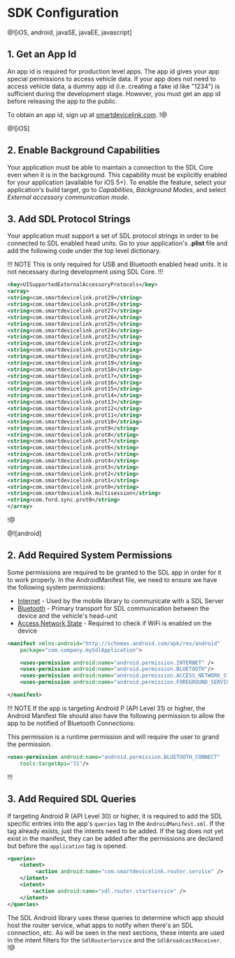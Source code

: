 # SDK Configuration

@![iOS, android, javaSE, javaEE, javascript]
## 1. Get an App Id
An app id is required for production level apps. The app id gives your app special permissions to access vehicle data. If your app does not need to access vehicle data, a dummy app id (i.e. creating a fake id like "1234") is sufficient during the development stage. However, you must get an app id before releasing the app to the public.

To obtain an app id, sign up at [smartdevicelink.com](https://www.smartdevicelink.com).
!@

@![iOS]
## 2. Enable Background Capabilities
Your application must be able to maintain a connection to the SDL Core even when it is in the background. This capability must be explicitly enabled for your application (available for iOS 5+). To enable the feature, select your application's build target, go to *Capabilities*, *Background Modes*, and select *External accessory communication mode*.

## 3. Add SDL Protocol Strings
Your application must support a set of SDL protocol strings in order to be connected to SDL enabled head units. Go to your application's **.plist** file and add the following code under the top level dictionary.

!!! NOTE
This is only required for USB and Bluetooth enabled head units. It is not necessary during development using SDL Core.
!!!

```xml
<key>UISupportedExternalAccessoryProtocols</key>
<array>
<string>com.smartdevicelink.prot29</string>
<string>com.smartdevicelink.prot28</string>
<string>com.smartdevicelink.prot27</string>
<string>com.smartdevicelink.prot26</string>
<string>com.smartdevicelink.prot25</string>
<string>com.smartdevicelink.prot24</string>
<string>com.smartdevicelink.prot23</string>
<string>com.smartdevicelink.prot22</string>
<string>com.smartdevicelink.prot21</string>
<string>com.smartdevicelink.prot20</string>
<string>com.smartdevicelink.prot19</string>
<string>com.smartdevicelink.prot18</string>
<string>com.smartdevicelink.prot17</string>
<string>com.smartdevicelink.prot16</string>
<string>com.smartdevicelink.prot15</string>
<string>com.smartdevicelink.prot14</string>
<string>com.smartdevicelink.prot13</string>
<string>com.smartdevicelink.prot12</string>
<string>com.smartdevicelink.prot11</string>
<string>com.smartdevicelink.prot10</string>
<string>com.smartdevicelink.prot9</string>
<string>com.smartdevicelink.prot8</string>
<string>com.smartdevicelink.prot7</string>
<string>com.smartdevicelink.prot6</string>
<string>com.smartdevicelink.prot5</string>
<string>com.smartdevicelink.prot4</string>
<string>com.smartdevicelink.prot3</string>
<string>com.smartdevicelink.prot2</string>
<string>com.smartdevicelink.prot1</string>
<string>com.smartdevicelink.prot0</string>
<string>com.smartdevicelink.multisession</string>
<string>com.ford.sync.prot0</string>
</array>
```
!@

@![android]
## 2. Add Required System Permissions
Some permissions are required to be granted to the SDL app in order for it to work properly. In the AndroidManifest file, we need to ensure we have the following system permissions:

* [Internet](https://developer.android.com/reference/android/Manifest.permission.html#INTERNET) - Used by the mobile library to communicate with a SDL Server
* [Bluetooth](https://developer.android.com/reference/android/Manifest.permission.html#BLUETOOTH) - Primary transport for SDL communication between the device and the vehicle's head-unit
* [Access Network State](https://developer.android.com/reference/android/Manifest.permission.html#ACCESS_NETWORK_STATE) - Required to check if WiFi is enabled on the device

```xml
<manifest xmlns:android="http://schemas.android.com/apk/res/android"
    package="com.company.mySdlApplication">

    <uses-permission android:name="android.permission.INTERNET" />
    <uses-permission android:name="android.permission.BLUETOOTH"/>
    <uses-permission android:name="android.permission.ACCESS_NETWORK_STATE" />
    <uses-permission android:name="android.permission.FOREGROUND_SERVICE" />

</manifest>
```

!!! NOTE
If the app is targeting Android P (API Level 31) or higher, the Android Manifest file should also have the following permission to allow the app to be notified of Bluetooth Connections:

This permission is a runtime permission and will require the user to grand the permission.

```xml
<uses-permission android:name="android.permission.BLUETOOTH_CONNECT"
    tools:targetApi="31"/>
```
!!!

## 3. Add Required SDL Queries

If targeting Android R (API Level 30) or higher, it is required to add the SDL specific entries into the app's `queries` tag in the `AndroidManifest.xml`. If the tag already exists, just the intents need to be added. If the tag does not yet exist in the manifest, they can be added after the permissions are declared but before the `application` tag is opened.

```xml
<queries>
    <intent>
         <action android:name="com.smartdevicelink.router.service" />
    </intent>
    <intent>
        <action android:name="sdl.router.startservice" />
    </intent>
</queries>
```

The SDL Android library uses these queries to determine which app should host the router service, what apps to notify when there's an SDL connection, etc. As will be seen in the next sections, these intents are used in the intent filters for the `SdlRouterService` and the `SdlBroadcastReceiver`.
!@